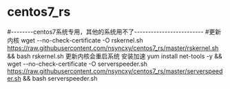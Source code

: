 # centos7_rs
#--------centos7系统专用，其他的系统用不了-------------------------
#更新内核
wget --no-check-certificate -O rskernel.sh https://raw.githubusercontent.com/nsyncxy/centos7_rs/master/rskernel.sh && bash rskernel.sh
更新内核会重启系统
安装加速
yum install net-tools -y && wget --no-check-certificate -O serverspeeder.sh https://raw.githubusercontent.com/nsyncxy/centos7_rs/master/serverspeeder.sh && bash serverspeeder.sh
